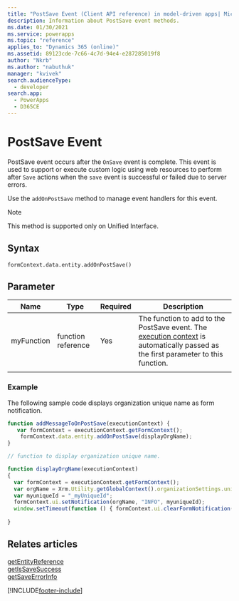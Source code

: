 ```yaml
---
title: "PostSave Event (Client API reference) in model-driven apps| MicrosoftDocs"
description: Information about PostSave event methods.
ms.date: 01/30/2021
ms.service: powerapps
ms.topic: "reference"
applies_to: "Dynamics 365 (online)"
ms.assetid: 89123cde-7c66-4c7d-94e4-e287285019f8
author: "Nkrb"
ms.author: "nabuthuk"
manager: "kvivek"
search.audienceType: 
  - developer
search.app: 
  - PowerApps
  - D365CE
---
```


# PostSave Event

PostSave event occurs after the `OnSave` event is complete. This event is used to support or execute custom logic using web resources to perform after `Save` actions when the `save` event is successful or failed due to server errors.

Use the `addOnPostSave`  method to manage event handlers for this event.

> [!NOTE]
> This method is supported only on Unified Interface.

<!--Some of the post save events include which are used by one of the first party app Field Service.
1) When we create a work order incident, read incident type, and retrieve all incident products where incident type is equal to incident type on work order incident, then create work order products.
2) If work order incident is primary incident on work order, modifying the work order incident that is updates the primary inc
When a primary contact phone number is updated, update the same on the account phone number.-->

## Syntax

`formContext.data.entity.addOnPostSave()`

## Parameter

|Name|Type|Required|Description|
|------|------|------|---------|
|myFunction|function reference|Yes|The function to add to the PostSave event. The [execution context](../../clientapi-execution-context.md) is automatically passed as the first parameter to this function.|
|||||



<!--Code Example:
We call below method and it will display org name. For making decisions on whether the save succeeded or failed, executioncontext object will have params such as 
1) getIsSaveSuccess() - use this method to know if the save operation on the entity succeeds or fails
Usage - executionContext.getEventArgs(). getIsSaveSuccess();
2) getEntityReference() - it will have entity info being saved/updated in case of success such as entity id, entity name (for eg., account or contact)
Usage - executionContext.getEventArgs(). getEntityReference();
3) getSaveErrorInfo() - Error details on why an entity save failed.
Usage - executionContext.getEventArgs(). getSaveErrorInfo ();-->

### Example 

The following sample code displays organization unique name as form notification.

```JavaScript
function addMessageToOnPostSave(executionContext) {
   var formContext = executionContext.getFormContext();
    formContext.data.entity.addOnPostSave(displayOrgName);
}

// function to display organization unique name.

function displayOrgName(executionContext)
{
  var formContext = executionContext.getFormContext();
  var orgName = Xrm.Utility.getGlobalContext().organizationSettings.uniqueName;
  var myuniqueId = "_myUniqueId";
  formContext.ui.setNotification(orgName, "INFO", myuniqueId);
  window.setTimeout(function () { formContext.ui.clearFormNotification(myUniqueId); }, 10000);
  
}

```

## Relates articles

[getEntityReference](../save-event-arguments/getEntityReference.md)<br/>
[getIsSaveSuccess](../save-event-arguments/getIsSaveSuccess.md)<br/>
[getSaveErrorInfo](../save-event-arguments/getSaveErrorInfo.md)

[!INCLUDE[footer-include](../../../../../includes/footer-banner.md)]